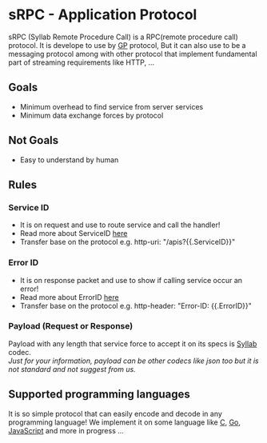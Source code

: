 # sRPC - Application Protocol
sRPC (Syllab Remote Procedure Call) is a RPC(remote procedure call) protocol. It is develope to use by [GP](./Giti-Network.md) protocol, But it can also use to be a messaging protocol among with other protocol that implement fundamental part of streaming requirements like HTTP, ...

## Goals
- Minimum overhead to find service from server services
- Minimum data exchange forces by protocol

## Not Goals
- Easy to understand by human

## Rules
### Service ID
- It is on request and use to route service and call the handler!
- Read more about ServiceID [here](./Service.md)
- Transfer base on the protocol e.g. http-uri: "/apis?{{.ServiceID}}"

### Error ID
- It is on response packet and use to show if calling service occur an error!
- Read more about ErrorID [here](./Error.md)
- Transfer base on the protocol e.g. http-header: "Error-ID: {{.ErrorID}}"

### Payload (Request or Response)
Payload with any length that service force to accept it on its specs is [Syllab](./Syllab.md) codec.   
*Just for your information, payload can be other codecs like json too but it is not standard and not suggest from us.*

## Supported programming languages
It is so simple protocol that can easily encode and decode in any programming language! We implement it on some language like [C](), [Go](https://github.com/GeniusesGroup/libgo/blob/master/srpc), [JavaScript](https://github.com/GeniusesGroup/libjs/blob/master/polyfills/http.js) and more in progress ...

